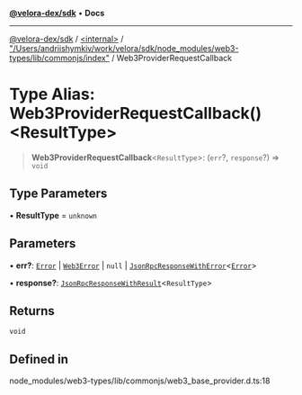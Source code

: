 [**@velora-dex/sdk**](../../../../README.md) • **Docs**

***

[@velora-dex/sdk](../../../../globals.md) / [\<internal\>](../../../README.md) / ["/Users/andriishymkiv/work/velora/sdk/node\_modules/web3-types/lib/commonjs/index"](../README.md) / Web3ProviderRequestCallback

# Type Alias: Web3ProviderRequestCallback()\<ResultType\>

> **Web3ProviderRequestCallback**\<`ResultType`\>: (`err`?, `response`?) => `void`

## Type Parameters

• **ResultType** = `unknown`

## Parameters

• **err?**: [`Error`](../../../interfaces/Error.md) \| [`Web3Error`](../interfaces/Web3Error.md) \| `null` \| [`JsonRpcResponseWithError`](../../../interfaces/JsonRpcResponseWithError.md)\<[`Error`](../../../interfaces/Error.md)\>

• **response?**: [`JsonRpcResponseWithResult`](../../../interfaces/JsonRpcResponseWithResult.md)\<`ResultType`\>

## Returns

`void`

## Defined in

node\_modules/web3-types/lib/commonjs/web3\_base\_provider.d.ts:18
